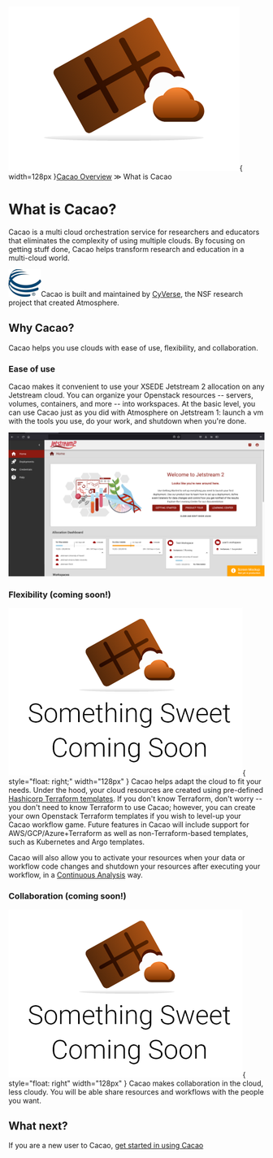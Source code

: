 ![cacao logo](images/cacao-logo.png){ width=128px }[Cacao Overview](overview.md) &gg; What is Cacao

# What is Cacao?

Cacao is a multi cloud orchestration service for researchers and educators that eliminates the complexity of using multiple clouds. By focusing on getting stuff done, Cacao helps transform research and education in a multi-cloud world.

![cyverse logo](images/cyverse-globe_dark-blue_64x54.png)Cacao is built and maintained by [CyVerse](https://www.cyverse.org), the NSF research project that created Atmosphere. 

## Why Cacao?

Cacao helps you use clouds with ease of use, flexibility, and collaboration.

### Ease of use

Cacao makes it convenient to use your XSEDE Jetstream 2 allocation on any Jetstream cloud. You can organize your Openstack resources -- servers, volumes, containers, and more -- into workspaces. At the basic level, you can use Cacao just as you did with Atmosphere on Jetstream 1: launch a vm with the tools you use, do your work, and shutdown when you're done.

![cacao home dashboard](images/home-dashboard.png)

### Flexibility (coming soon!) 

![something sweet coming soon](images/SweetA.png){ style="float: right;" width="128px" } Cacao helps adapt the cloud to fit your needs. Under the hood, your cloud resources are created using pre-defined [Hashicorp Terraform templates](https://www.terraform.io/intro/index.html). If you don't know Terraform, don't worry -- you don't need to know Terraform to use Cacao; however, you can create your own Openstack Terraform templates if you wish to level-up your Cacao workflow game. Future features in Cacao will include support for AWS/GCP/Azure+Terraform as well as non-Terraform-based templates, such as Kubernetes and Argo templates.

Cacao will also allow you to activate your resources when your data or workflow code changes and shutdown your resources after executing your workflow, in a [Continuous Analysis](https://github.com/greenelab/continuous_analysis) way.

### Collaboration (coming soon!)

![something sweet coming soon](images/SweetA.png){ style="float: right" width="128px" } Cacao makes collaboration in the cloud, less cloudy. You will be able share resources and workflows with the people you want. 

## What next?

If you are a new user to Cacao, [get started in using Cacao](getting_started.md)